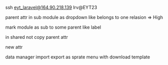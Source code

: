 ssh eyt_laravel@164.90.218.139
lrv@EYT23






parent attr in sub module as dropdown like belongs to one relasion => High

mark module as sub to some parent like label 

in shared not copy parent attr 

new attr 

data manager import export as sprate menu with download template


     
     